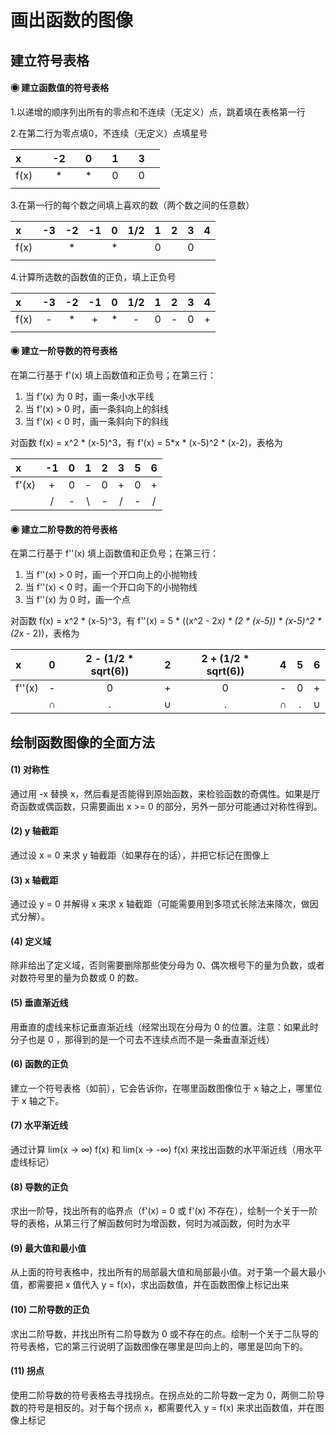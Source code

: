 # 画出函数的图像

## 建立符号表格

#### ◉ 建立函数值的符号表格

1.以递增的顺序列出所有的零点和不连续（无定义）点，跳着填在表格第一行

2.在第二行为零点填0，不连续（无定义）点填星号

|x|  |-2|  |0|  |1|  |3|  |
|:--|:--:|:--:|:--:|:--:|:--:|:--:|:--:|:--:|:--:|
|f(x) | | * |  |  *|  | 0 |  | 0 |  |
| | |  |  | |  | |  |  |  |

3.在第一行的每个数之间填上喜欢的数（两个数之间的任意数）

|x| -3 |-2| -1 |0| 1/2 |1| 2 |3| 4 |
|:--|:--:|:--:|:--:|:--:|:--:|:--:|:--:|:--:|:--:|
|f(x) | | * |  |  *|  | 0 |  | 0 |  |
| | |  |  | |  | |  |  |  |

4.计算所选数的函数值的正负，填上正负号

|x| -3 |-2| -1 |0| 1/2 |1| 2 |3| 4 |
|:--|:--:|:--:|:--:|:--:|:--:|:--:|:--:|:--:|:--:|
|f(x) | -| * | + | * | - | 0 | - | 0 | + |
| | |  |  | |  | |  |  |  |

#### ◉ 建立一阶导数的符号表格
在第二行基于 f'(x) 填上函数值和正负号；在第三行：

1. 当 f'(x) 为 0 时，画一条小水平线
2. 当 f'(x) > 0 时，画一条斜向上的斜线
3. 当 f'(x) < 0 时，画一条斜向下的斜线

对函数 f(x) = x^2 * (x-5)^3，有 f'(x) = 5*x * (x-5)^2 * (x-2)，表格为

| x | -1 | 0 | 1 | 2 | 3 | 5 | 6|
|:--|:--:|:--:|:--:|:--:|:--:|:--:|:--:|
|f'(x)| + | 0 | - | 0 | + | 0 | + |
|    | / | - | \ | - | / | - | / |

#### ◉ 建立二阶导数的符号表格
在第二行基于 f''(x) 填上函数值和正负号；在第三行：

1. 当 f''(x) > 0 时，画一个开口向上的小抛物线
2. 当 f''(x) < 0 时，画一个开口向下的小抛物线
3. 当 f''(x) 为 0 时，画一个点

对函数 f(x) = x^2 * (x-5)^3，有 f''(x) = 5 * ((x^2 - 2*x) * (2 * (x-5)) * (x-5)^2 * (2*x - 2))，表格为

| x | 0 | 2 - (1/2 * sqrt(6)) | 2 |  2 + (1/2 * sqrt(6)) | 4 | 5 | 6 |
|:--|:--:|:--:|:--:|:--:|:--:|:--:|:--:|
|f''(x)| - | 0 | + | 0 | - | 0 | + |
|    | ∩ | . | ∪ | . | ∩ | . | ∪ |

## 绘制函数图像的全面方法

#### (1) 对称性
通过用 -x 替换 x，然后看是否能得到原始函数，来检验函数的奇偶性。如果是厅奇函数或偶函数，只需要画出 x >= 0 的部分，另外一部分可能通过对称性得到。
#### (2) y 轴截距
通过设 x = 0 来求 y 轴截距（如果存在的话），并把它标记在图像上
#### (3) x 轴截距
通过设 y = 0 并解得 x 来求 x 轴截距（可能需要用到多项式长除法来降次，做因式分解）。
#### (4) 定义域
除非给出了定义域，否则需要删除那些使分母为 0、偶次根号下的量为负数，或者对数符号里的量为负数或 0 的数。
#### (5) 垂直渐近线
用垂直的虚线来标记垂直渐近线（经常出现在分母为 0 的位置。注意：如果此时分子也是 0 ，那得到的是一个可去不连续点而不是一条垂直渐近线）
#### (6) 函数的正负
建立一个符号表格（如前），它会告诉你，在哪里函数图像位于 x 轴之上，哪里位于 x 轴之下。
#### (7) 水平渐近线
通过计算 lim(x → ∞) f(x) 和 lim(x → -∞) f(x) 来找出函数的水平渐近线（用水平虚线标记）
#### (8) 导数的正负
求出一阶导，找出所有的临界点（f'(x) = 0 或 f'(x) 不存在），绘制一个关于一阶导的表格，从第三行了解函数何时为增函数，何时为减函数，何时为水平
#### (9) 最大值和最小值
从上面的符号表格中，找出所有的局部最大值和局部最小值。对于第一个最大最小值，都需要把 x 值代入 y = f(x)，求出函数值，并在函数图像上标记出来
#### (10) 二阶导数的正负
求出二阶导数，并找出所有二阶导数为 0 或不存在的点。绘制一个关于二队导的符号表格，它的第三行说明了函数图像在哪里是凹向上的，哪里是凹向下的。
#### (11) 拐点
使用二阶导数的符号表格去寻找拐点。在拐点处的二阶导数一定为 0，两侧二阶导数的符号是相反的。对于每个拐点 x，都需要代入 y = f(x) 来求出函数值，并在图像上标记
